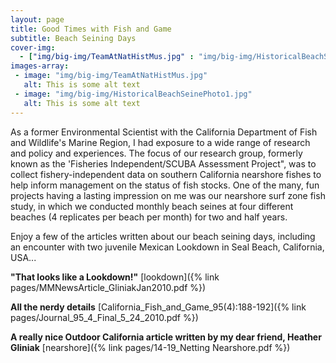 ```yaml
---
layout: page
title: Good Times with Fish and Game
subtitle: Beach Seining Days
cover-img: 
  - ["img/big-img/TeamAtNatHistMus.jpg" : "img/big-img/HistoricalBeachSeinePhoto1.jpg"]
images-array:
 - image: "img/big-img/TeamAtNatHistMus.jpg"
   alt: This is some alt text
 - image: "img/big-img/HistoricalBeachSeinePhoto1.jpg"
   alt: This is some alt text
---
```

As a former Environmental Scientist with the California Department of Fish and Wildlife's Marine Region, I had exposure to a wide range of research and policy and experiences. The focus of our research group, formerly known as the 'Fisheries Independent/SCUBA Assessment Project", was to collect fishery-independent data on southern California nearshore fishes to help inform management on the status of fish stocks. One of the many, fun projects having a lasting impression on me was our nearshore surf zone fish study, in which we conducted monthly beach seines at four different beaches (4 replicates per beach per month) for two and half years.

Enjoy a few of the articles written about our beach seining days, including an encounter with two juvenile Mexican Lookdown in Seal Beach, California, USA...

**"That looks like a Lookdown!"** [lookdown]({% link pages/MMNewsArticle_GliniakJan2010.pdf %}) 

**All the nerdy details** [California_Fish_and_Game_95(4):188-192]({% link pages/Journal_95_4_Final_5_24_2010.pdf %}) 

**A really nice Outdoor California article written by my dear friend, Heather Gliniak** [nearshore]({% link pages/14-19_Netting Nearshore.pdf %})
